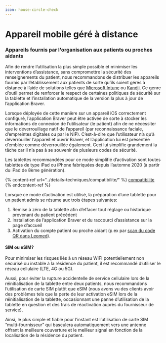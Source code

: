 ```yaml
---
icon: house-circle-check
---
```


# Appareil mobile géré à distance

### Appareils fournis par l'organisation aux patients ou proches aidants

Afin de rendre l’utilisation la plus simple possible et minimiser les interventions d’assistance, sans compromettre la sécurité des renseignements du patient, nous recommandons de distribuer les appareils fournis par l’établissement aux patients de sorte qu’ils soient gérés à distance à l’aide de solutions telles que [Microsoft Intune](https://www.microsoft.com/fr-ca/security/business/endpoint-management/microsoft-intune#tabxca0fe0ae14c64954af5f4cc9a6efc825) ou [Kandji](https://www.kandji.io/). Ce genre d’outil permet de renforcer le respect de certaines politiques de sécurité sur la tablette et l’installation automatique de la version la plus à jour de l’application Braver.

Lorsque déployée de cette manière sur un appareil iOS correctement configuré, l’application Braver peut être activée de sorte à stocker les informations de connexion de l’utilisateur (le patient) afin de ne nécessiter que le déverrouillage natif de l’appareil (par reconnaissance faciale, d’empreintes digitales ou par le NIP). C’est-à-dire que l’utilisateur n’a qu’à déverrouiller l’appareil et ouvrir Braver, et l’application lui est présentée d’emblée comme déverrouillée également. Ceci lui simplifie grandement la tâche car il n’a pas à se souvenir de plusieurs codes de sécurité.

Les tablettes recommandées pour ce mode simplifié d’activation sont toutes tablettes de type iPad ou iPhone fabriquées depuis l’automne 2020 (à partir du iPad de 8ème génération).

{% content-ref url="../details-techniques/compatibilite/" %}
[compatibilite](../details-techniques/compatibilite/)
{% endcontent-ref %}

Lorsque ce mode d’activation est utilisé, la préparation d’une tablette pour un patient admis se résume aux trois étapes suivantes:

1. Remise à zéro de la tablette afin d’effacer tout réglage ou historique provenant du patient précédent
2. Installation de l’application Braver et du raccourci d’assistance sur la page d’accueil
3. Activation du compte patient ou proche aidant (p.ex par [scan du code QR dans Leomed](https://support.braver.net/guides/integrations/leomed/activer-un-compte-patient-ou-proche-aidant)).

#### SIM ou eSIM?

Pour minimiser les risques liés à un réseau WIFI potentiellement non sécurisé ou instable à la résidence du patient, il est recommandé d’utiliser le réseau cellulaire (LTE, 4G ou 5G).

Aussi, pour éviter la rupture accidentelle de service cellulaire lors de la réinitialisation de la tablette entre deux patients, nous recommandons l’utilisation de carte SIM plutôt que eSIM (nous avons vu des clients avoir des problèmes tels que la perte de leur activation eSIM lors de la réinitialisation de la tablette, occasionnant une panne d’utilisation de la tablette en question et des frais de réactivation auprès du fournisseur de service).

Ainsi, le plus simple et fiable pour l’instant est l’utilisation de carte SIM “multi-fournisseur” qui basculera automatiquement vers une antenne offrant la meilleure couverture et le meilleur signal en fonction de la localisation de la résidence du patient.
